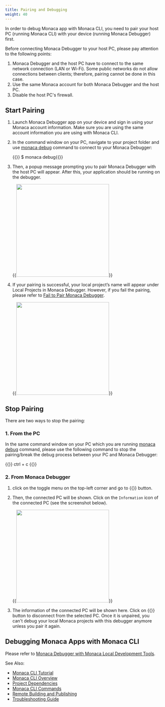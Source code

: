 ```yaml
---
title: Pairing and Debugging
weight: 40
---
```


In order to debug Monaca app with Monaca CLI, you need to pair your host
PC (running Monaca CLI) with your device (running Monaca Debugger)
first.

Before connecting Monaca Debugger to your host PC, please pay attention
to the following points:

1.  Monaca Debugger and the host PC have to connect to the same network
    connection (LAN or Wi-Fi). Some public networks do not allow
    connections between clients; therefore, pairing cannot be done in
    this case.
2.  Use the same Monaca account for both Monaca Debugger and the host
    PC.
3.  Disable the host PC's firewall.

## Start Pairing

1.  Launch Monaca Debugger app on your device and sign in using your
    Monaca account information. Make sure you are using the same account
    information you are using with Monaca CLI.
2.  In the command window on your PC, navigate to your project folder
    and use [monaca debug](#monaca-debug) command to connect to your Monaca Debugger:

    {{<highlight bash>}}
    $ monaca debug{{</highlight>}}

3.  Then, a popup message prompting you to pair Monaca Debugger with the
    host PC will appear. After this, your application should be running
    on the debugger.

    {{<img src="/images/monaca_cli/manual/pairing_debugging/1.png" width="300">}}

4.  If your pairing is successful, your local project’s name will appear
    under Local Projects in Monaca Debugger. However, if you fail the
    pairing, please refer to [Fail to Pair Monaca Debugger](/en/debugger/manual/troubleshooting/#troubleshoot-pair).

    {{<img src="/images/monaca_cli/manual/pairing_debugging/2.png" width="300">}}

## Stop Pairing

There are two ways to stop the pairing:

### 1. From the PC

In the same command window on your PC which you are running [monaca debug](monaca-debug) command, please use the following command to stop the
pairing/break the debug process between your PC and Monaca Debugger:

{{<highlight bash>}}
    ctrl + c
{{</highlight>}}

### 2. From Monaca Debugger

1.  click on the toggle menu on the top-left corner and go to {{<guilabel name="Local Computers">}} button.
2.  Then, the connected PC will be shown. Click on the `Information` icon of the connected PC (see the screenshot below).
    
    {{<img src="/images/monaca_cli/manual/pairing_debugging/3.png" width="300">}}

3.  The information of the connected PC will be shown here. Click on {{<guilabel name="Unpair this computer">}} button to disconnect from the selected PC. Once it is unpaired, you can't debug your local Monaca projects with this debugger anymore unless you pair it again.

## Debugging Monaca Apps with Monaca CLI

Please refer to [Monaca Debugger with Monaca Local Development Tools](/en/debugger/manual/debug/#debugger-with-local-tools).

See Also:

- [Monaca CLI Tutorial](../../tutorial)
- [Monaca CLI Overview](../overview)
- [Project Dependencies](../dependencies)
- [Monaca CLI Commands](../cli_commands)
- [Remote Building and Publishing](../build_publish)
- [Troubleshooting Guide](../troubleshooting)
